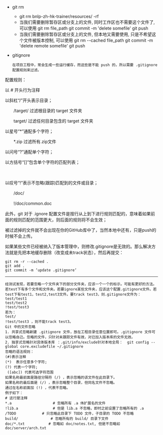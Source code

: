 + git rm 
  + git rm  bnlp-zh-hk-trainer/resources/ -rf
  + 当我们需要删除暂存区或分支上的文件, 同时工作区也不需要这个文件了, 可以使用
      git rm file_path
      git commit -m 'delete somefile'
      git push
  + 当我们需要删除暂存区或分支上的文件, 但本地又需要使用, 只是不希望这个文件被版本控制, 可以使用
      git rm --cached file_path
      git commit -m 'delete remote somefile'
      git push
  
+ gitignore
  ```
  在项目工程中，常会生成一些运行缓存，而这些是不能 push 的，所以需要 .gitignore 配置规则来过滤。

配置规则：

以 # 开头行为注释  

以斜杠“/”开头表示目录；

　　/target/ 过滤根目录的 target 文件夹

　　target/ 过滤任何目录包含的 target 文件夹

以星号“*”通配多个字符；

　　*.zip 过滤所有.zip文件

以问号“?”通配单个字符；

 

以方括号“[]”包含单个字符的匹配列表；

　　

以叹号“!”表示不忽略(跟踪)匹配到的文件或目录；

　　/doc/

　　!/doc/common.doc

此外，git 对于 .ignore 配置文件是按行从上到下进行规则匹配的，意味着如果前面的规则匹配的范围更大，则后面的规则将不会生效；

被过滤掉的文件就不会出现在你的GitHub库中了，当然本地中还有，只是push的时候不会上传。

 

如果某些文件已经被纳入了版本管理中，则修改.gitignore是无效的。那么解决方法就是先把本地缓存删除（改变成未track状态），然后再提交：

    git rm -r --cached .
    git add .
    git commit -m ‘update .gitignore‘

---

    经测试发现，若要忽略一个文件夹下的部分文件夹，应该一个一个的标示。可能有更好的方法。
    若test下有多个文件和文件夹。若要ignore某些文件夹，应该这个配置.gitignore文件。若test下有test1，test2,test3文件。要track test3，则.gitignore文件为：
    test/test1
    test/test2
    !test/test3
    若为：
    test/
    !test/test3 ，则不能track test3。
    Git 中的文件忽略
    1. 共享式忽略新建 .gitignore 文件，放在工程目录任意位置即可。.gitignore 文件可以忽略自己。忽略的文件，只针对未跟踪文件有效，对已加入版本库的文件无效。
    2. 独享式忽略针对具体版本库 ：.git/info/exclude针对本地全局：  git config --global core.excludefile ~/.gitignore
    忽略的语法规则：
    (#)表示注释
    (*)  表示任意多个字符; 
    (?) 代表一个字符;
     ([abc]) 代表可选字符范围
    如果名称最前面是路径分隔符 (/) ，表示忽略的该文件在此目录下。
    如果名称的最后面是 (/) ，表示忽略整个目录，但同名文件不忽略。
    通过在名称前面加 (!) ，代表不忽略。
    例子如下：
    # 这行是注释
    *.a                   # 忽略所有 .a 伟扩展名的文件
    !lib.a                # 但是 lib.a 不忽略，即时之前设置了忽略所有的 .a
    /TODO            # 只忽略此目录下 TODO 文件，子目录的 TODO 不忽略 
    build/               # 忽略所有的 build/ 目录下文件
    doc/*.txt           # 忽略如 doc/notes.txt, 但是不忽略如 doc/server/arch.txt 
  ```
